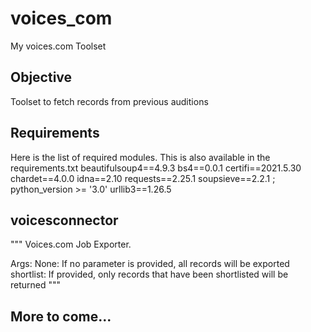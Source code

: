 # voices_com
My voices.com Toolset

## Objective
Toolset to fetch records from previous auditions

## Requirements
Here is the list of required modules. This is also available in the requirements.txt
beautifulsoup4==4.9.3
bs4==0.0.1
certifi==2021.5.30
chardet==4.0.0
idna==2.10
requests==2.25.1
soupsieve==2.2.1 ; python_version >= '3.0'
urllib3==1.26.5

## voicesconnector
""" Voices.com Job Exporter.

Args:
    None: If no parameter is provided, all records will be exported
    shortlist: If provided, only records that have been shortlisted will be returned
"""

## More to come...
